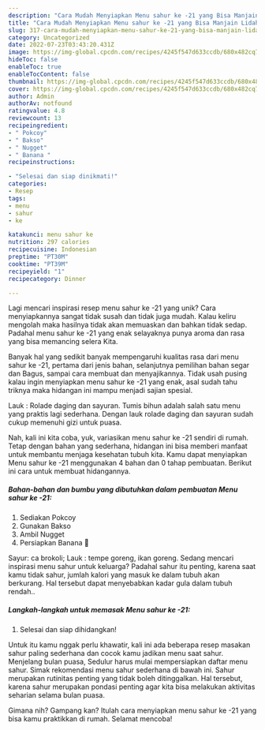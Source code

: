 ```yaml
---
description: "Cara Mudah Menyiapkan Menu sahur ke -21 yang Bisa Manjain Lidah"
title: "Cara Mudah Menyiapkan Menu sahur ke -21 yang Bisa Manjain Lidah"
slug: 317-cara-mudah-menyiapkan-menu-sahur-ke-21-yang-bisa-manjain-lidah
category: Uncategorized
date: 2022-07-23T03:43:20.431Z
image: https://img-global.cpcdn.com/recipes/4245f547d633ccdb/680x482cq70/menu-sahur-ke-21-foto-resep-utama.jpg
hideToc: false
enableToc: true
enableTocContent: false
thumbnail: https://img-global.cpcdn.com/recipes/4245f547d633ccdb/680x482cq70/menu-sahur-ke-21-foto-resep-utama.jpg
cover: https://img-global.cpcdn.com/recipes/4245f547d633ccdb/680x482cq70/menu-sahur-ke-21-foto-resep-utama.jpg
author: Admin
authorAv: notfound
ratingvalue: 4.8
reviewcount: 13
recipeingredient:
- " Pokcoy"
- " Bakso"
- " Nugget"
- " Banana "
recipeinstructions:

- "Selesai dan siap dinikmati!"
categories:
- Resep
tags:
- menu
- sahur
- ke

katakunci: menu sahur ke 
nutrition: 297 calories
recipecuisine: Indonesian
preptime: "PT30M"
cooktime: "PT39M"
recipeyield: "1"
recipecategory: Dinner

---
```





Lagi mencari inspirasi resep menu sahur ke -21 yang unik? Cara menyiapkannya sangat tidak susah dan tidak juga mudah. Kalau keliru mengolah maka hasilnya tidak akan memuaskan dan bahkan tidak sedap. Padahal menu sahur ke -21 yang enak selayaknya punya aroma dan rasa yang bisa memancing selera Kita.





Banyak hal yang sedikit banyak mempengaruhi kualitas rasa dari menu sahur ke -21, pertama dari jenis bahan, selanjutnya pemilihan bahan segar dan Bagus, sampai cara membuat dan menyajikannya. Tidak usah pusing kalau ingin menyiapkan menu sahur ke -21 yang enak,      asal sudah tahu triknya maka hidangan ini mampu menjadi sajian spesial.














Lauk : Rolade daging dan sayuran. Tumis bihun adalah salah satu menu yang praktis lagi sederhana. Dengan lauk rolade daging dan sayuran sudah cukup memenuhi gizi untuk puasa.






Nah, kali ini kita coba, yuk, variasikan menu sahur ke -21 sendiri di rumah. Tetap dengan bahan yang sederhana, hidangan ini bisa memberi manfaat untuk membantu menjaga kesehatan tubuh kita. Kamu dapat menyiapkan Menu sahur ke -21 menggunakan 4 bahan dan 0 tahap pembuatan. Berikut ini cara untuk membuat hidangannya.

<!--inarticleads1-->

##### Bahan-bahan dan bumbu yang dibutuhkan dalam pembuatan Menu sahur ke -21:

1. Sediakan  Pokcoy
1. Gunakan  Bakso
1. Ambil  Nugget
1. Persiapkan  Banana 🍌


Sayur: ca brokoli; Lauk : tempe goreng, ikan goreng. Sedang mencari inspirasi menu sahur untuk keluarga? Padahal sahur itu penting, karena saat kamu tidak sahur, jumlah kalori yang masuk ke dalam tubuh akan berkurang. Hal tersebut dapat menyebabkan kadar gula dalam tubuh rendah.. 

<!--inarticleads2-->

##### Langkah-langkah untuk memasak Menu sahur ke -21:


1. Selesai dan siap dihidangkan!

Untuk itu kamu nggak perlu khawatir, kali ini ada beberapa resep masakan sahur paling sederhana dan cocok kamu jadikan menu saat sahur. Menjelang bulan puasa, Sedulur harus mulai mempersiapkan daftar menu sahur. Simak rekomendasi menu sahur sederhana di bawah ini. Sahur merupakan rutinitas penting yang tidak boleh ditinggalkan. Hal tersebut, karena sahur merupakan pondasi penting agar kita bisa melakukan aktivitas seharian selama bulan puasa. 

Gimana nih? Gampang kan? Itulah cara menyiapkan menu sahur ke -21 yang bisa kamu praktikkan di rumah. Selamat mencoba!
